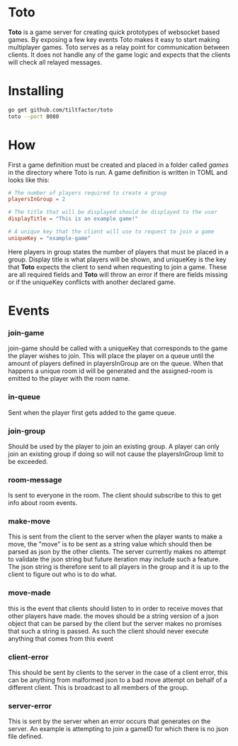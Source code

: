 # Toto
__Toto__ is a game server for creating quick prototypes of websocket based
games. By exposing a few key events Toto makes it easy to start making
multiplayer games. Toto serves as a relay point for communication between
clients. It does not handle any of the game logic and expects that the clients
will check all relayed messages.

# Installing
```bash
go get github.com/tiltfactor/toto
toto --port 8080
```

# How
First a game definition must be created and placed in a folder called _games_ in
the directory where Toto is run. A game definition is written in TOML and
looks like this:
```toml
# The number of players required to create a group
playersInGroup = 2

# The title that will be displayed should be displayed to the user
displayTitle = "This is an example game!"

# A unique key that the client will use to request to join a game
uniqueKey = "example-game"
```

Here players in group states the number of players that must be placed in a
group.
Display title is what players will be shown, and uniqueKey is the key that
__Toto__ expects the client to send when requesting to join a game.
These are all required fields and __Toto__ will throw an error if there are
fields missing or if the uniqueKey conflicts with another declared game.

# Events
### join-game
join-game should be called with a uniqueKey that corresponds to the game the
player wishes to join. This will place the player on a queue until the amount of
players defined in playersInGroup are on the queue. When that happens a unique
room id will be generated and the assigned-room is emitted to the player with
the room name.

### in-queue
Sent when the player first gets added to the game queue.

### join-group
Should be used by the player to join an existing group. A player can only join
an existing group if doing so will not cause the playersInGroup limit to be
exceeded.

### room-message
Is sent to everyone in the room. The client should subscribe to this to get info
about room events.

### make-move
This is sent from the client to the server when the player wants to make a move,
the "move" is to be sent as a string value which should then be parsed as json
by the other clients. The server currently makes no attempt to validate the json
string but future iteration may include such a feature. The json string is
therefore sent to all players in the group and it is up to the client to figure
out who is to do what.

### move-made
this is the event that clients should listen to in order to receive moves that
other players have made. the moves should be a string version of a json object
that can be parsed by the client but the server makes no promises that such a
string is passed. As such the client should never execute anything that comes
from this event

### client-error
This should be sent by clients to the server in the case of a client error,
this can be anything from malformed json to a bad move attempt on behalf of a
different client. This is broadcast to all members of the group.

### server-error
This is sent by the server when an error occurs that generates on the server.
An example is attempting to join a gameID for which there is no json file
defined.
